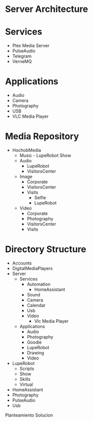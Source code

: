 # Server Architecture

# Services

- Plex Media Server
- PulseAudio
- Telegram
- VerneMQ

# Applications

- Audio
- Camera
- Photography
- USB
- VLC Media Player

# Media Repository

- HochobMedia
  - Music - LupeRobot Show
  - Audio
    - LupeRobot
    - VisitorsCenter
  - Image
    - Corporate
    - VisitorsCenter
    - Visits
      - Selfie
      - LupeRobot
  - Video
    - Corporate
    - Photography
    - VisitorsCenter
    - Visits

# Directory Structure

- Accounts
- DigitalMediaPlayers
- Server
  - Services
    - Automation
      - HomeAssistant
    - Sound
    - Camera
    - Calendar
    - Usb
    - Video
      - Vlc Media Player
  - Applications
    - Audio
    - Photography
    - Goodie
    - LupeRobot
    - Drawing
    - Video
- LupeRobot
  - Scripts
  - Show
  - Skills
  - Virtual
- HomeAssistant
- Photography
- PulseAudio
- Usb

Planteamiento
Solucion
